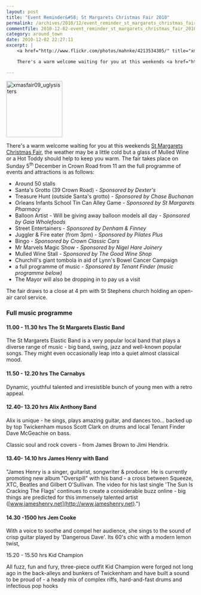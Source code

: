 ```yaml
---
layout: post
title: "Event Reminder&#58; St Margarets Christmas Fair 2010"
permalink: /archives/2010/12/event_reminder_st_margarets_christmas_fair_2010.html
commentfile: 2010-12-02-event_reminder_st_margarets_christmas_fair_2010
category: around_town
date: 2010-12-02 22:27:11
excerpt: |
    <a href="http://www.flickr.com/photos/mahnke/4213534305/" title="xmasfair09_uglysisters by Peter M, on Flickr"><img src="http://www.flickr.com/photos/mahnke/4213534305_794e1fcc98_m.jpg" width="150" class="photo right" alt="xmasfair09_uglysisters" /></a>

    There's a warm welcome waiting for you at this weekends <a href="https://stmargarets.london/event/fair/200705142573,">St Margarets Christmas Fair</a> the weather may be a little cold but a glass of Mulled Wine or a Hot Toddy should help to keep you warm. The fair takes place on Sunday 5<sup>th</sup> December in Crown Road from 11 am.

---
```


<a href="http://www.flickr.com/photos/mahnke/4213534305/" title="xmasfair09_uglysisters by Peter M, on Flickr"><img src="http://www.flickr.com/photos/mahnke/4213534305_794e1fcc98_m.jpg" width="150" class="photo right" alt="xmasfair09_uglysisters" /></a>

There's a warm welcome waiting for you at this weekends [St Margarets Christmas Fair](/event/fair/200705142573), the weather may be a little cold but a glass of Mulled Wine or a Hot Toddy should help to keep you warm. The fair takes place on Sunday 5<sup>th</sup> December in Crown Road from 11 am the full programme of events and attractions is as follows:

-   Around 50 stalls
-   Santa's Grotto (39 Crown Road) - *Sponsored by Dexter's*
-   Treasure Hunt (outside Santa's grotto) - *Sponsored by Chase Buchanan*
-   Orleans Infants School Tin Can Alley Game - *Sponsored by St Margarets Pharmacy*
-   Balloon Artist - Will be giving away balloon models all day - *Sponsored by Gaia Wholefoods*
-   Street Entertainers - *Sponsored by Denham & Finney*
-   Juggler & Fire eater (from 3pm) - *Sponsored by Pilates Plus*
-   Bingo - *Sponsored by Crown Classic Cars*
-   Mr Marvels Magic Show - *Sponsored by Nigel Hare Joinery*
-   Mulled Wine Stall - *Sponsored by The Good Wine Shop*
-   Churchill's giant tombola in aid of Lynn's Bowel Cancer Campaign
-   a full programme of music - *Sponsored by Tenant Finder (music programme below)*
-   The Mayor will also be dropping in to pay us a visit

The fair draws to a close at 4 pm with St Stephens church holding an open-air carol service.

### Full music programme

#### 11.00 - 11.30 hrs The St Margarets Elastic Band

The St Margarets Elastic Band is a very popular local band that plays a diverse range of music - big band, swing, jazz and well-known popular songs. They might even occasionally leap into a quiet almost classical mood.

#### 11.50 - 12.20 hrs The Carnabys

Dynamic, youthful talented and irresistible bunch of young men with a retro appeal.

#### 12.40- 13.20 hrs Alix Anthony Band

Alix is unique - he sings, plays amazing guitar, and dances too... backed up by top Twickenham musos Scott Clark on drums and local Tenant Finder Dave McGeachie on bass.

Classic soul and rock covers - from James Brown to Jimi Hendrix.

#### 13.40- 14.10 hrs James Henry with Band

"James Henry is a singer, guitarist, songwriter & producer. He is currently promoting new album "Overspill" with his band - a cross between Squeeze, XTC, Beatles and Gilbert O'Sullivan. The video for his last single 'The Sun Is Cracking The Flags' continues to create a considerable buzz online - big things are predicted for this immensely talented artist ([www.jameshenry.net](http://www.jameshenry.net).")

#### 14.30 -1500 hrs Jem Cooke

With a voice to soothe and compel her audience, she sings to the sound of crisp guitar played by 'Dangerous Dave'. Its 60's chic with a modern lemon twist,

15.20 - 15.50 hrs Kid Champion

All fuzz, fun and fury, three-piece outfit Kid Champion were forged not long ago in the back-alleys and bunkers of Twickenham and have built a sound to be proud of - a heady mix of complex riffs, hard-and-fast drums and infectious pop hooks
